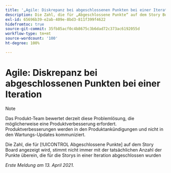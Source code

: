 ```yaml
---
title: '„Agile: Diskrepanz bei abgeschlossenen Punkten bei einer Iteration“'
description: Die Zahl, die für „Abgeschlossene Punkte“ auf dem Story Board angezeigt wird, stimmt nicht immer mit der tatsächlichen Anzahl der Punkte überein, die für die Storys in einer Iteration abgeschlossen wurden
exl-id: 65696b39-e2ab-409e-8bd3-811f399f4622
hidefromtoc: true
source-git-commit: 35fb85acf0c4b8675c3b6dad72c373ac6192055d
workflow-type: tm+mt
source-wordcount: '100'
ht-degree: 100%

---
```


# Agile: Diskrepanz bei abgeschlossenen Punkten bei einer Iteration

<!--Converted to story-->

>[!NOTE]
>
>Das Produkt-Team bewertet derzeit diese Problemlösung, die möglicherweise eine Produktverbesserung erfordert. Produktverbesserungen werden in den Produktankündigungen und nicht in den Wartungs-Updates kommuniziert.

Die Zahl, die für [!UICONTROL Abgeschlossene Punkte] auf dem Story Board angezeigt wird, stimmt nicht immer mit der tatsächlichen Anzahl der Punkte überein, die für die Storys in einer Iteration abgeschlossen wurden

_Erste Meldung am 13. April 2021._
